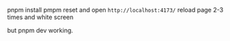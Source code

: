 pnpm install
pmpm reset 
and open `http://localhost:4173/` 
reload page 2-3 times and white screen

but pnpm dev working.